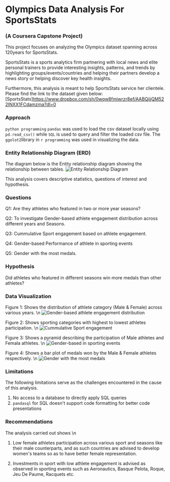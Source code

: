 # Olympics Data Analysis For SportsStats
### (A Coursera Capstone Project)

This project focuses on analyzing the Olympics dataset spanning across 120years for SportsStats. 

SportsStats is a sports analytics firm partnering with local news and elite personal trainers to provide interesting insights, patterns, and trends by highlighting groups/events/countries and helping their partners develop a news story or helping discover key health insights. 

Furthermore, this analysis is meant to help SportsStats service her clientele.
Please find the link to the dataset given below:
[SportsStats]https://www.dropbox.com/sh/0wqw8fmiwrzr8ef/AABQijjQM522INXX1FCdamzma?dl=0

### Approach
 ```python programming``` ```pandas```  was used to load the csv dataset locally using ```pd.read_csv()```
 while ```SQL```  is used to query and filter the loaded csv file. 
 The ```ggolot2```library in ```r programming``` was used in visualizing the data.

### Entity Relationship Diagram (ERD)
The diagram below is the Entity relationship diagram showing the relationship between tables.
![Entity Relationship Diagram](https://github.com/Eddiddi/Learn-Sql-Basics-for-Data-Science-Capstone-Project/blob/main/src/img/ERD.jpg "Entity Relationship Diagram")

This analysis covers descriptive statistics, questions of interest and hypothesis.

### Questions
Q1: Are they athletes who featured in two or more year seasons?

Q2: To investigate Gender-based athlete engagement distribution across different years and Seasons.

Q3: Cummulative Sport engagement based on athlete engagement.

Q4: Gender-based Performance of athlete in sporting events

Q5: Gender with the most medals.


### Hypothesis 

Did athletes who featured in different seasons win more medals than other athletes?

### Data Visualization
Figure 1: Shows the distribution of athlete category (Male & Female) across various years. \n
![Gender-based athlete engagement distribution](https://github.com/Eddiddi/Learn-Sql-Basics-for-Data-Science-Capstone-Project/blob/main/src/img/gb_plot.png "Gender-based athlete engagement distribution")

Figure 2: Shows sporting categories with highest to lowest athletes participation. \n
![Cummulative Sport engagement](https://github.com/Eddiddi/Learn-Sql-Basics-for-Data-Science-Capstone-Project/blob/main/src/img/sae_plot.png "Cummulative Sport engagement based on athlete engagement")

Figure 3: Shows a pyramid describing the participation of Male athletes and Femala athletes. \n
![Gender-based in sporting events](https://github.com/Eddiddi/Learn-Sql-Basics-for-Data-Science-Capstone-Project/blob/main/src/img/sae_1_plot.jpg "Gender-based in sporting events")

Figure 4: Shows a bar plot of medals won by the Male & Female athletes respectively. \n
![Gender with the most medals](https://github.com/Eddiddi/Learn-Sql-Basics-for-Data-Science-Capstone-Project/blob/main/src/img/gwmm_plot.jpg "Gender with the most medals")

### Limitations
The following limitations serve as the challenges encountered in the cause of this analysis.

1. No access to a database  to directly apply SQL queries
2. ```pandasql``` for SQL doesn't support code formatting for better code presentations

### Recommendations
The analysis carried out shows \n
1. Low female athletes participation across various sport and seasons like their male counterparts, and as such countries are advised to develop women's teams so as to have better female representation.

2. Investments in sport with low athlete engagement is advised as observed in sporting events such as Aeronautics, Basque Pelota, Roque, Jeu De Paume, Racquets etc.	



